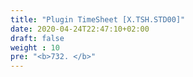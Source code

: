 ```yaml
---
title: "Plugin TimeSheet [X.TSH.STD00]"
date: 2020-04-24T22:47:10+02:00
draft: false
weight : 10
pre: "<b>732. </b>"
---
```


